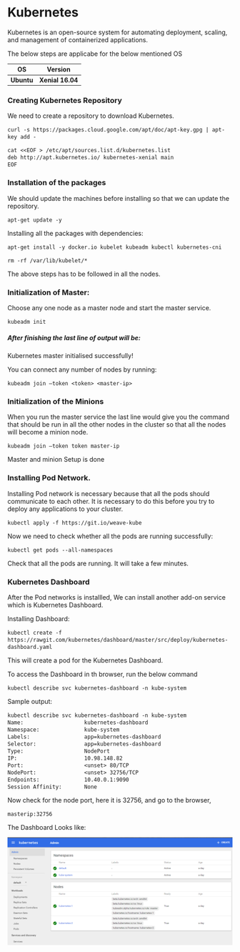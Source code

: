 # Kubernetes

Kubernetes is an open-source system for automating deployment, scaling, and management of containerized applications.

The below steps are applicabe for the below mentioned OS


OS | Version
--- | ---
**Ubuntu** | **Xenial 16.04**



### Creating Kubernetes Repository

We need to create a repository to download Kubernetes.

```
curl -s https://packages.cloud.google.com/apt/doc/apt-key.gpg | apt-key add -
```
```
cat <<EOF > /etc/apt/sources.list.d/kubernetes.list
deb http://apt.kubernetes.io/ kubernetes-xenial main
EOF
```


### Installation of the packages

We should update the machines before installing so that we can update the repository.
```
apt-get update -y
```
Installing all the packages with dependencies:
```
apt-get install -y docker.io kubelet kubeadm kubectl kubernetes-cni
```
```
rm -rf /var/lib/kubelet/*
```

The above steps has to be followed in all the nodes.
### Initialization of Master:

Choose any one node as a master node and start the master service.

```
kubeadm init
```

##### After finishing the last line of output will be:

Kubernetes master initialised successfully!

You can connect any number of nodes by running:
```
kubeadm join –token <token> <master-ip>
```

### Initialization of the Minions

When you run the master service the last line would give you the command that should be run in all the other nodes in the cluster so that all the nodes will become a minion node.

```
kubeadm join –token token master-ip
```

Master and minion Setup is done

### Installing Pod Network.

Installing Pod network is necessary because that all the pods should communicate to each other. It is necessary to do this before you try to deploy any applications to your cluster.

```
kubectl apply -f https://git.io/weave-kube
```

Now we need to check whether all the pods are running successfully:
```
kubectl get pods --all-namespaces
```

Check that all the pods are running.
It will take a few minutes.


### Kubernetes Dashboard

After the Pod networks is installled, We can install another add-on service which is Kubernetes Dashboard.

Installing Dashboard:
```
kubectl create -f https://rawgit.com/kubernetes/dashboard/master/src/deploy/kubernetes-dashboard.yaml
```
This will create a pod for the Kubernetes Dashboard.


To access the Dashboard in th browser, run the below command
```
kubectl describe svc kubernetes-dashboard -n kube-system
```

Sample output:
```
kubectl describe svc kubernetes-dashboard -n kube-system
Name:                   kubernetes-dashboard
Namespace:              kube-system
Labels:                 app=kubernetes-dashboard
Selector:               app=kubernetes-dashboard
Type:                   NodePort
IP:                     10.98.148.82
Port:                   <unset> 80/TCP
NodePort:               <unset> 32756/TCP
Endpoints:              10.40.0.1:9090
Session Affinity:       None
```

Now check for the node port, here it is 32756, and go to the browser,

```
masterip:32756
```
The Dashboard Looks like:

![alt text](images/Kubernetes-Dashboard.png "Kubernetes Dashboard")
